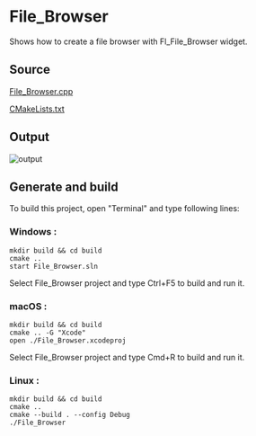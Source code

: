 # File_Browser

Shows how to create a file browser with Fl_File_Browser widget.

## Source

[File_Browser.cpp](File_Browser.cpp)

[CMakeLists.txt](CMakeLists.txt)

## Output

![output](../../../docs/Pictures/Examples/File_Browser.png)

## Generate and build

To build this project, open "Terminal" and type following lines:

### Windows :

``` shell
mkdir build && cd build
cmake .. 
start File_Browser.sln
```

Select File_Browser project and type Ctrl+F5 to build and run it.

### macOS :

``` shell
mkdir build && cd build
cmake .. -G "Xcode"
open ./File_Browser.xcodeproj
```

Select File_Browser project and type Cmd+R to build and run it.

### Linux :

``` shell
mkdir build && cd build
cmake .. 
cmake --build . --config Debug
./File_Browser
```
